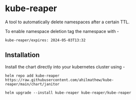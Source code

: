 # kube-reaper

A tool to automatically delete namespaces after a certain TTL. 

To enable namespace deletion tag the namespace with - 

```
kube-reaper/expires: 2024-05-03T13:32
```

## Installation

Install the chart directly into your kubernetes cluster using - 

```
helm repo add kube-reaper https://raw.githubusercontent.com/ahilmathew/kube-reaper/main/chart/janitor

helm upgrade --install kube-reaper kube-reaper/kube-reaper 
```

